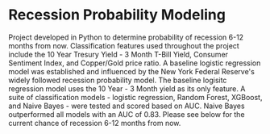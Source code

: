 # Recession Probability Modeling

Project developed in Python to determine probability of recession 6-12 months from now. Classification features used throughout the project include the 10 Year Tresury Yield - 3 Month T-Bill Yield, Consumer Sentiment Index, and Copper/Gold price ratio. A baseline logistic regression model was established and influenced by the New York Federal Reserve's widely followed recession probability model. The baseline logisitc regression model uses the 10 Year - 3 Month yield as its only feature. A suite of classification models - logistic regression, Random Forest, XGBoost, and Naive Bayes - were tested and scored based on AUC. Naive Bayes outperformed all models with an AUC of 0.83. Please see below for the current chance of recession 6-12 months from now.

